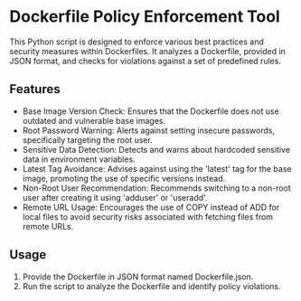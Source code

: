 # Dockerfile Policy Enforcement Tool
This Python script is designed to enforce various best practices and security measures within Dockerfiles. It analyzes a Dockerfile, provided in JSON format, and checks for violations against a set of predefined rules.

## Features
- Base Image Version Check: Ensures that the Dockerfile does not use outdated and vulnerable base images.
- Root Password Warning: Alerts against setting insecure passwords, specifically targeting the root user.
- Sensitive Data Detection: Detects and warns about hardcoded sensitive data in environment variables.
- Latest Tag Avoidance: Advises against using the 'latest' tag for the base image, promoting the use of specific versions instead.
- Non-Root User Recommendation: Recommends switching to a non-root user after creating it using 'adduser' or 'useradd'.
- Remote URL Usage: Encourages the use of COPY instead of ADD for local files to avoid security risks associated with fetching files from remote URLs.
## Usage
1. Provide the Dockerfile in JSON format named Dockerfile.json.
2. Run the script to analyze the Dockerfile and identify policy violations.